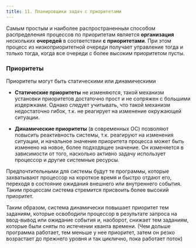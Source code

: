 ```yaml
---
title: 11. Планировщики задач с приоритетами
---
```


Самым простым и наиболее распространенным способом распределения процессов по приоритетам является **организация** нескольких **очередей** в соответствии **с приоритетами**. При этом процесс из низкоприоритетной очереди получает управление тогда и только тогда, когда все очереди с более высоким приоритетом пусты.

### Приоритеты

Приоритеты могут быть статическими или динамическими

* **Статические приоритеты** не изменяются, такой механизм установки приоритетов достаточно прост и не сопряжен с большими издержками. Однако следует учитывать, что такой механизм недостаточно гибок, т.к. не реагирует на изменение окружающей ситуации.

* **Динамические приоритеты** (в современных ОС) позволяют повысить реактивность системы, т.к. реагируют на изменения ситуации, и начальное значение приоритета процесса может быть изменено на новое, более подходящее значение. Он изменяется в зависимости от того, насколько активно задачу использует процессор и другие системные ресурсы.

Предпочтительными для системы будут те программы, которые захватывают процессор на короткое время и быстро отдают его, переходя в состояние ожидания внешнего или внутреннего события. Таким процессам система стремится присвоить более высокий приоритет. 

Таким образом, система динамически повышает приоритет тем заданиям, которые освободили процессор в результате запроса на ввод-вывод или ожидание события и, наоборот, снижает тем заданиям, которые были сняты по истечении кванта времени. (Чем дольше программа работает, тем меньше у нее приоритет, затем он резко возрастает до прежнего уровня и так циклично, пока работает поток)